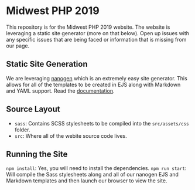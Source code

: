 # Midwest PHP 2019

This repository is for the Midwest PHP 2019 website.  The website is leveraging a static site generator (more on that
below). Open up issues with any specific issues that are being faced or information that is missing from our page.

## Static Site Generation

We are leveraging [nanogen](https://github.com/doug2k1/nanogen) which is an extremely easy site generator.  This allows
for all of the templates to be created in EJS along with Markdown and YAML support.  Read the [documentation](https://doug2k1.github.io/nanogen/docs/).

## Source Layout
* `sass`: Contains SCSS stylesheets to be compiled into the `src/assets/css` folder.
* `src`: Where all of the webite source code lives.

## Running the Site

`npm install`: Yes, you will need to install the dependencies.
`npm run start`: Will compile the Sass stylesheets along and all of our nanogen EJS and Markdown templates and then
launch our browser to view the site.
